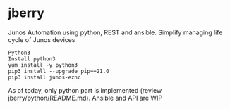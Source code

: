 # jberry

Junos Automation using python, REST and ansible. Simplify managing life cycle of Junos devices




```
Python3
Install python3 
yum install -y python3
pip3 install --upgrade pip==21.0
pip3 install junos-eznc
```

As of today, only python part is implemented (review jberry/python/README.md). Ansible and API are WIP 
